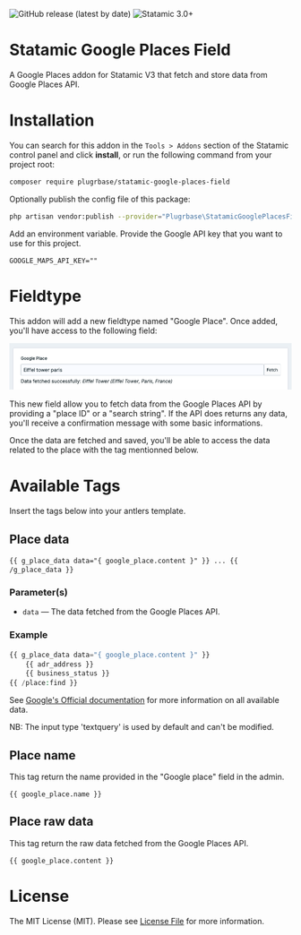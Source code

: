 <!-- statamic:hide -->
![GitHub release (latest by date)](https://img.shields.io/github/v/release/plugrbase/statamic-google-places-field)
![Statamic 3.0+](https://img.shields.io/badge/Statamic-3.0+-FF269E?style=flat-square&link=https://statamic.com)

# Statamic Google Places Field

<!-- /statamic:hide -->

A Google Places addon for Statamic V3 that fetch and store data from Google Places API.

# Installation

You can search for this addon in the `Tools > Addons` section of the Statamic control panel and click **install**, or run the following command from your project root:

```bash
composer require plugrbase/statamic-google-places-field
```

Optionally publish the config file of this package:

```bash
php artisan vendor:publish --provider="Plugrbase\StatamicGooglePlacesField\ServiceProvider"
```

Add an environment variable. Provide the Google API key that you want to use for this project.

```
GOOGLE_MAPS_API_KEY=""
```

# Fieldtype

This addon will add a new fieldtype named "Google Place". Once added, you'll have access to the following field:

![fieldtype](./docs/field-form.png)

This new field allow you to fetch data from the Google Places API by providing a "place ID" or a "search string". If the API does returns any data, you'll receive a confirmation message with some basic informations. 

Once the data are fetched and saved, you'll be able to access the data related to the place with the tag mentionned below.

# Available Tags

Insert the tags below into your antlers template.

## Place data

```
{{ g_place_data data="{ google_place.content }" }} ... {{ /g_place_data }}
```

### Parameter(s)

* `data` — The data fetched from the Google Places API.

### Example

```php
{{ g_place_data data="{ google_place.content }" }}
    {{ adr_address }}
    {{ business_status }}
{{ /place:find }}
```

See [Google's Official documentation](https://developers.google.com/maps/documentation/places/web-service/search-find-place) for more information on all available data. 

NB: The input type 'textquery' is used by default and can't be modified.

## Place name

This tag return the name provided in the "Google place" field in the admin.

```
{{ google_place.name }}
```

## Place raw data

This tag return the raw data fetched from the Google Places API.

```
{{ google_place.content }}
```

# License

The MIT License (MIT). Please see [License File](LICENSE.md) for more information.
